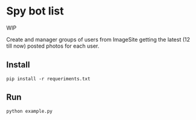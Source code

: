 # Spy bot list
WIP

Create and manager groups of users from ImageSite getting the latest (12 till now) posted photos for each user.


## Install

`pip install -r requeriments.txt`


## Run

`python example.py`